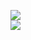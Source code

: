 [![](https://img.shields.io/badge/Made%20With-Github%20Spray-lightgrey.svg?style=for-the-badge&logo=github)](https://github.com/Annihil/github-spray#26983)  
[![](https://i.imgur.com/2DrTn0Z.gif)](https://github.com/Annihil/github-spray)